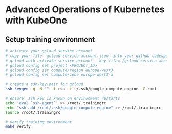 # Advanced Operations of Kubernetes with KubeOne

## Setup training environment

```bash
# activate your gcloud service account
# copy your file `gcloud-service-account.json` into your github codespaces workspace
# gcloud auth activate-service-account --key-file=./gcloud-service-account.json
# gcloud config set project <PROJECT_ID>
# gcloud config set compute/region europe-west3
# gcloud config set compute/zone europe-west3-a

# create a ssh-key-pair for gcloud
ssh-keygen -q -N "" -t rsa -f ~/.ssh/google_compute_engine -C root

# ensure .ssh key is known on environment restarts
echo 'eval `ssh-agent`' >> /root/.trainingrc
echo "ssh-add /root/.ssh/google_compute_engine" >> /root/.trainingrc
source /root/.trainingrc

# verify training environment
make verify
```

<!-- # edit kubeone.yaml

# /home/codespace/id_rsa  => /home/codespace/.ssh/id_rsa

# terraform.tfvars

# TODO clustername

# TODO project id

## Teardown training environment

```bash
make teardown
``` -->

